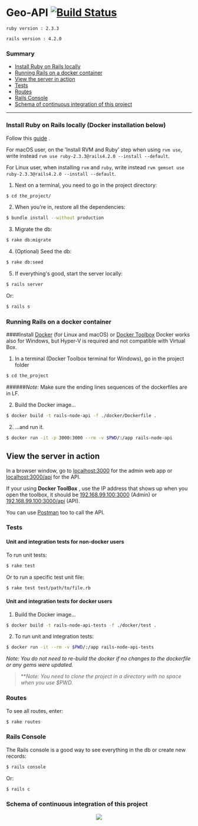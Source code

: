 # Geo-API [![Build Status][travis-image-api]][travis-url-api]

`ruby version : 2.3.3`

`rails version : 4.2.0`

### Summary

* [Install Ruby on Rails locally]
* [Running Rails on a docker container]
* [View the server in action]
* [Tests]
* [Routes]
* [Rails Console]
* [Schema of continuous integration of this project]

___

### Install Ruby on Rails locally (Docker installation below)

Follow this [guide] . 

For macOS user, on the 'Install RVM and Ruby' step when using `rvm use`, write instead `rvm use ruby-2.3.3@rails4.2.0 --install --default`.

For Linux user, when installing `rvm` and `ruby`, write instead `rvm gemset use ruby-2.3.3@rails4.2.0 --install --default`.

1. Next on a terminal, you need to go in the project directory:
```bash
$ cd the_project/
```

2. When you're in, restore all the dependencies:
```bash
$ bundle install --without production
```

3. Migrate the db:
```bash
$ rake db:migrate
```

4. (Optional) Seed the db:
```bash
$ rake db:seed
```

5. If everything's good, start the server locally:
```bash
$ rails server
```
Or:
```bash
$ rails s
```

### Running Rails on a docker container

####Install [Docker]  (for Linux and macOS) or [Docker Toolbox]
Docker works also for Windows, but Hyper-V is required and not compatible with Virtual Box.

1. In a terminal (Docker Toolbox terminal for Windows), go in the project folder 

```bash
$ cd the_project
```
######*Note:* Make sure the ending lines sequences of the dockerfiles are in LF.

2. Build the Docker image...

```bash
$ docker build -t rails-node-api -f ./docker/Dockerfile .
```

2. ...and run it.

```bash
$ docker run -it -p 3000:3000 --rm -v $PWD/:/app rails-node-api
```

## View the server in action
    
In a browser window, go to [localhost:3000] for the admin web app or [localhost:3000/api] for the API. 

If your using **Docker ToolBox** , use the IP address that shows up when you open the toolbox, it should be [192.168.99.100:3000]  (Admin) or [192.168.99.100:3000/api]  (API).

You can use [Postman] too to call the API.

### Tests

#### **Unit and integration tests for non-docker users**

To run unit tests:
```bash
$ rake test
```
Or to run a specific test unit file:
```bash
$ rake test test/path/to/file.rb
```

#### **Unit and integration tests for docker users**

1. Build the Docker image...
```bash
$ docker build -t rails-node-api-tests -f ./docker/test .
```

2. To run unit and integration tests: 
```bash
$ docker run -it --rm -v $PWD/:/app rails-node-api-tests
```

*Note: You do not need to re-build the docker if no changes to the dockerfile or any gems were updated.*

> ***Note: You need to clone the project in a directory with no space when you use $PWD.*

### Routes

To see all routes, enter:
```bash
$ rake routes
```

### Rails Console

The Rails console is a good way to see everything in the db or create new records:
```bash
$ rails console
```
Or:
```bash
$ rails c
```

### Schema of continuous integration of this project
<p align="center">
  <img src="https://cloud.githubusercontent.com/assets/5929986/23719910/0f8047ea-040b-11e7-9aa2-bb299fbef400.png" />
</p>





[travis-image-api]: https://travis-ci.org/601-H17/geo-api.svg?branch=master
[travis-url-api]: https://travis-ci.org/601-H17/geo-api
[Install Ruby on Rails locally]: https://github.com/601-H17/geo-api#install-ruby-on-rails-locally-docker-installation-below
[Running Rails on a docker container]: https://github.com/601-H17/geo-api#running-rails-on-a-docker-container
[View the server in action]: https://github.com/601-H17/geo-api#view-the-server-in-action
[Tests]: https://github.com/601-H17/geo-api#tests
[Routes]: https://github.com/601-H17/geo-api#routes
[Rails Console]: https://github.com/601-H17/geo-api#rails-console
[Schema of continuous integration of this project]: https://github.com/601-H17/geo-api#schema-of-continuous-integration-of-this-project
[guide]: http://www.installrails.com
[Docker]: https://www.docker.com/products/docker
[Docker Toolbox]: https://www.docker.com/products/docker-toolbox
[localhost:3000]: http://localhost:3000
[localhost:3000/api]: http://localhost:3000/api
[192.168.99.100:3000]: http://192.168.99.100:3000
[192.168.99.100:3000/api]: http://192.168.99.100:3000/api
[Postman]: https://www.getpostman.com